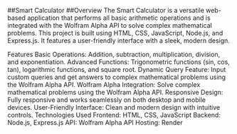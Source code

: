 ##Smart Calculator
##Overview
The Smart Calculator is a versatile web-based application that performs all basic arithmetic operations and is integrated with the Wolfram Alpha API to solve complex mathematical problems. This project is built using HTML, CSS, JavaScript, Node.js, and Express.js. It features a user-friendly interface with a sleek, modern design.

Features
Basic Operations: Addition, subtraction, multiplication, division, and exponentiation.
Advanced Functions: Trigonometric functions (sin, cos, tan), logarithmic functions, and square root.
Dynamic Query Feature: Input custom queries and get answers to complex mathematical problems using the Wolfram Alpha API.
Wolfram Alpha Integration: Solve complex mathematical problems using the Wolfram Alpha API.
Responsive Design: Fully responsive and works seamlessly on both desktop and mobile devices.
User-Friendly Interface: Clean and modern design with intuitive controls.
Technologies Used
Frontend: HTML, CSS, JavaScript
Backend: Node.js, Express.js
API: Wolfram Alpha API
Hosting: Render
